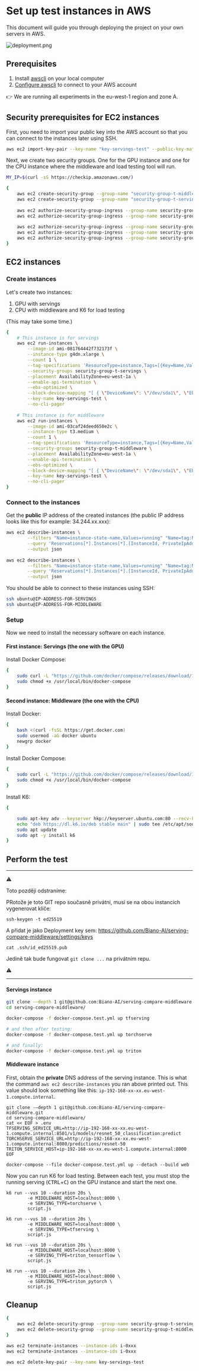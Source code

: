 # Set up test instances in AWS

This document will guide you through deploying the project on your own servers in AWS.

![deployment.png](deployment.png)

## Prerequisites

1. Install [awscli](https://docs.aws.amazon.com/cli/latest/userguide/install-cliv2.html) on your local computer
2. [Configure awscli](https://docs.aws.amazon.com/cli/latest/userguide/cli-chap-configure.html) to connect to your AWS account

:point_right: We are running all experiments in the eu-west-1 region and zone A.

## Security prerequisites for EC2 instances

First, you need to import your public key into the AWS account so that you can connect to the instances later using SSH.

```bash
aws ec2 import-key-pair --key-name "key-servings-test" --public-key-material fileb://~/.ssh/id_rsa.pub
```

Next, we create two security groups. One for the GPU instance and one for the CPU instance where the middleware and load testing tool will run.

```bash
MY_IP=$(curl -sS https://checkip.amazonaws.com/)

{
    aws ec2 create-security-group --group-name "security-group-t-middleware" --description "Security group for middleware CPU instance"
    aws ec2 create-security-group --group-name "security-group-t-servings" --description "Security group for servings GPU instance"
    
    aws ec2 authorize-security-group-ingress --group-name security-group-t-middleware --protocol tcp --port 22 --cidr "${MY_IP}"/32
    aws ec2 authorize-security-group-ingress --group-name security-group-t-servings --protocol tcp --port 22 --cidr "${MY_IP}"/32
    
    aws ec2 authorize-security-group-ingress --group-name security-group-t-servings --protocol tcp --port 8080 --source-group security-group-t-middleware
    aws ec2 authorize-security-group-ingress --group-name security-group-t-servings --protocol tcp --port 8501 --source-group security-group-t-middleware
    aws ec2 authorize-security-group-ingress --group-name security-group-t-servings --protocol tcp --port 8000 --source-group security-group-t-middleware
}
```

## EC2 instances

### Create instances

Let's create two instances:

1. GPU with servings
2. CPU with middleware and K6 for load testing

(This may take some time.)

```bash
{
    # This instance is for servings
    aws ec2 run-instances \
        --image-id ami-081764442f732173f \
        --instance-type g4dn.xlarge \
        --count 1 \
        --tag-specifications 'ResourceType=instance,Tags=[{Key=Name,Value=Servings-Experiment}]' \
        --security-groups security-group-t-servings \
        --placement AvailabilityZone=eu-west-1a \
        --enable-api-termination \
        --ebs-optimized \
        --block-device-mapping "[ { \"DeviceName\": \"/dev/sda1\", \"Ebs\": { \"VolumeSize\": 256 } } ]" \
        --key-name key-servings-test \
        --no-cli-pager
        
    # This instance is for middleware
    aws ec2 run-instances \
        --image-id ami-03caf24deed650e2c \
        --instance-type t3.medium \
        --count 1 \
        --tag-specifications 'ResourceType=instance,Tags=[{Key=Name,Value=Middleware-Experiment}]' \
        --security-groups security-group-t-middleware \
        --placement AvailabilityZone=eu-west-1a \
        --enable-api-termination \
        --ebs-optimized \
        --block-device-mapping "[ { \"DeviceName\": \"/dev/sda1\", \"Ebs\": { \"VolumeSize\": 128 } } ]" \
        --key-name key-servings-test \
        --no-cli-pager
}
```

### Connect to the instances

Get the **public** IP address of the created instances (the public IP address looks like this for example: 34.244.xx.xxx):

```bash
aws ec2 describe-instances \
        --filters "Name=instance-state-name,Values=running" "Name=tag:Name,Values=Servings-Experiment" \
        --query 'Reservations[*].Instances[*].[InstanceId, PrivateIpAddress, PublicIpAddress, PrivateDnsName]' \
        --output json
        
aws ec2 describe-instances \
        --filters "Name=instance-state-name,Values=running" "Name=tag:Name,Values=Middleware-Experiment" \
        --query 'Reservations[*].Instances[*].[InstanceId, PrivateIpAddress, PublicIpAddress, PrivateDnsName]' \
        --output json
```

You should be able to connect to these instances using SSH:

```bash
ssh ubuntu@IP-ADDRESS-FOR-SERVINGS
ssh ubuntu@IP-ADDRESS-FOR-MIDDLEWARE
```

### Setup

Now we need to install the necessary software on each instance.

#### First instance: Servings (the one with the GPU) 

Install Docker Compose:

```bash
{
    sudo curl -L "https://github.com/docker/compose/releases/download/1.29.2/docker-compose-$(uname -s)-$(uname -m)" -o /usr/local/bin/docker-compose
    sudo chmod +x /usr/local/bin/docker-compose
}
```

#### Second instance: Middleware (the one with the CPU) 

Install Docker:

```bash
{
    bash <(curl -fsSL https://get.docker.com)
    sudo usermod -aG docker ubuntu
    newgrp docker
}
```

Install Docker Compose:

```bash
{
    sudo curl -L "https://github.com/docker/compose/releases/download/1.29.2/docker-compose-$(uname -s)-$(uname -m)" -o /usr/local/bin/docker-compose
    sudo chmod +x /usr/local/bin/docker-compose
}
```

Install K6:

```bash
{

    sudo apt-key adv --keyserver hkp://keyserver.ubuntu.com:80 --recv-keys C5AD17C747E3415A3642D57D77C6C491D6AC1D69
    echo "deb https://dl.k6.io/deb stable main" | sudo tee /etc/apt/sources.list.d/k6.list
    sudo apt update
    sudo apt -y install k6
}
```

## Perform the test

* * *
:warning: 

Toto později odstraníme:

PRotože je toto GIT repo současně privátní, musí se na obou instancích vygenerovat klíče:


```
ssh-keygen -t ed25519
```

A přidat je jako Deployment key sem: https://github.com/Biano-AI/serving-compare-middleware/settings/keys

```
cat .ssh/id_ed25519.pub
```

Jedině tak bude fungovat `git clone ...` na privátním repu.

:warning: 
* * *

#### Servings instance

```bash
git clone -–depth 1 git@github.com:Biano-AI/serving-compare-middleware.git
cd serving-compare-middleware/

docker-compose -f docker-compose.test.yml up tfserving

# and then after testing:
docker-compose -f docker-compose.test.yml up torchserve

# and finally:
docker-compose -f docker-compose.test.yml up triton
```

#### Middleware instance

First, obtain the **private** DNS address of the serving instance. This is what the command `aws ec2 describe-instances` you ran above printed out. This value should look something like this: `ip-192-168-xx-xx.eu-west-1.compute.internal`.

```
git clone -–depth 1 git@github.com:Biano-AI/serving-compare-middleware.git
cd serving-compare-middleware/
cat << EOF > .env
TFSERVING_SERVICE_URL=http://ip-192-168-xx-xx.eu-west-1.compute.internal:8501/v1/models/resnet_50_classification:predict
TORCHSERVE_SERVICE_URL=http://ip-192-168-xx-xx.eu-west-1.compute.internal:8080/predictions/resnet-50
TRITON_SERVICE_HOST=ip-192-168-xx-xx.eu-west-1.compute.internal:8000
EOF

docker-compose --file docker-compose.test.yml up --detach --build web
```

Now you can run K6 for load testing. Between each test, you must stop the running serving (<kbd>CTRL</kbd>+<kbd>C</kbd>) on the GPU instance and start the next one.

```
k6 run --vus 10 --duration 20s \
        -e MIDDLEWARE_HOST=localhost:8000 \
        -e SERVING_TYPE=torchserve \
        script.js
        
k6 run --vus 10 --duration 20s \
        -e MIDDLEWARE_HOST=localhost:8000 \
        -e SERVING_TYPE=tfserving \
        script.js
        
k6 run --vus 10 --duration 20s \
        -e MIDDLEWARE_HOST=localhost:8000 \
        -e SERVING_TYPE=triton_tensorflow \
        script.js
        
k6 run --vus 10 --duration 20s \
        -e MIDDLEWARE_HOST=localhost:8000 \
        -e SERVING_TYPE=triton_pytorch \
        script.js
```

## Cleanup

```bash
{
    aws ec2 delete-security-group --group-name security-group-t-servings
    aws ec2 delete-security-group --group-name security-group-t-middleware
}

aws ec2 terminate-instances --instance-ids i-0xxx
aws ec2 terminate-instances --instance-ids i-0xxx

aws ec2 delete-key-pair --key-name key-servings-test
```

